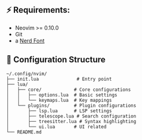 ## ⚡️ Requirements:
- Neovim >= 0.10.0
- Git
- a [Nerd Font](https://www.nerdfonts.com/)

## 📝 Configuration Structure

```
~/.config/nvim/
├── init.lua              # Entry point
├── lua/
│   ├── core/            # Core configurations
│   │   ├── options.lua  # Basic settings
│   │   └── keymaps.lua  # Key mappings
│   └── plugins/         # Plugin configurations
│       ├── lsp.lua      # LSP settings
│       ├── telescope.lua # Search configuration
│       ├── treesitter.lua # Syntax highlighting
│       └── ui.lua       # UI related
└── README.md
```
